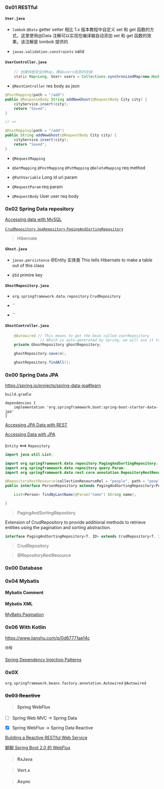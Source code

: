 ### 0x01 RESTful

#### `User.java`

- `lombok` `@Data`
  getter setter
  相比 1.x 版本教程中自定义 set 和 get 函数的方式，这里使用@Data 注解可以实现在编译器自动添加 set 和 get 函数的效果。该注解是 lombok 提供的

- `javax.validation.constraints`
  valid

#### `UserController.java`

```java
    // 创建线程安全的Map，模拟users信息的存储
    static Map<Long, User> users = Collections.synchronizedMap(new HashMap<Long, User>());
```

- `@RestController`
  res body as json

```java
@PostMapping(path = "/add")
public @ResponseBody String addNewGhost(@RequestBody City city) {
    cityService.insert(city);
    return "Saved";
}

// =>

@PostMapping(path = "/add")
public String addNewGhost(@RequestBody City city) {
    cityService.insert(city);
    return "Saved";
}
```

- `@RequestMapping`

- `@GetMapping` `@PostMapping` `@PutMapping` `@DeleteMapping`
  req method

- `@PathVariable` Long id
  uri param

- `@RequestParam`
  req param

- `@RequestBody` User user
  req body

### 0x02 Spring Data repository

[Accessing data with MySQL](https://spring.io/guides/gs/accessing-data-mysql/#initial)

[`CrudRepository` `JpaRepository` `PagingAndSortingRepository`](https://www.jianshu.com/p/cbf0a7c5c985)

> Hibernate

#### `Ghost.java`

- `javax.persistence` @Entity
  实体类 This tells Hibernate to make a table out of this class

- `@Id`
  primire key

#### `GhostRepository.java`

- `org.springframework.data.repository` `CrudRepository`

- ``

- ``

#### `GhostController.java`

```java
	@Autowired // This means to get the bean called userRepository
				// Which is auto-generated by Spring, we will use it to handle the data
    private GhostRepository ghostRepository;

    ghostRepository.save(n);

    ghostRepository.findAll();
```

### 0x00 Spring Data JPA

<https://spring.io/projects/spring-data-jpa#learn>

`build.gradle`

```
dependencies {
	implementation 'org.springframework.boot:spring-boot-starter-data-jpa'
}
```

[Accessing JPA Data with REST](https://spring.io/guides/gs/accessing-data-rest/)

[Accessing Data with JPA](https://spring.io/guides/gs/accessing-data-jpa/)

####

`Entity` <==> `Repository`

```java
import java.util.List;

import org.springframework.data.repository.PagingAndSortingRepository;
import org.springframework.data.repository.query.Param;
import org.springframework.data.rest.core.annotation.RepositoryRestResource;

@RepositoryRestResource(collectionResourceRel = "people", path = "people")
public interface PersonRepository extends PagingAndSortingRepository<Person, Long> {

	List<Person> findByLastName(@Param("name") String name);

}
```

> PagingAndSortingRepository

Extension of CrudRepository to provide additional methods to retrieve entities using the pagination and sorting abstraction.

```java
interface PagingAndSortingRepository<T, ID> extends CrudRepository<T, ID>
```

> CrudRepository

> @RepositoryRestResource

### 0x00 Database

### 0x04 Mybatis

#### Mybatis Comment

#### Mybatis XML

[MyBatis Pagination](https://github.com/pagehelper/Mybatis-PageHelper)

### 0x06 With Kotlin

<https://www.jianshu.com/p/0d67771ae14c>

`协程`

###

[Spring Dependency Injection Patterns](https://kinbiko.com/java/dependency-injection-patterns/)

### 0x0X

`org.springframework.beans.factory.annotation.Autowired` `@Autowired`

### ~~0x03 Reactive~~

> #### Spring WebFlux

- [ ] Spring Web MVC -> Spring Data

- [x] Spring WebFlux -> Spring Data Reactive

[Building a Reactive RESTful Web Service](https://spring.io/guides/gs/reactive-rest-service/)

[聊聊 Spring Boot 2.0 的 WebFlux](https://zhuanlan.zhihu.com/p/30813274)

> #### RxJava

> #### Vert.x

> #### Async
